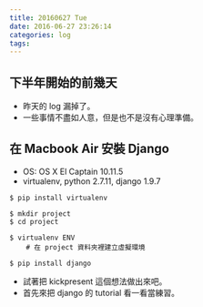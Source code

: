 ```yaml
---
title: 20160627 Tue
date: 2016-06-27 23:26:14
categories: log
tags:
---
```


## 下半年開始的前幾天

- 昨天的 log 漏掉了。
- 一些事情不盡如人意，但是也不是沒有心理準備。


## 在 Macbook Air 安裝 Django

- OS: OS X El Captain 10.11.5
- virtualenv, python 2.7.11, django 1.9.7

```
$ pip install virtualenv

$ mkdir project
$ cd project

$ virtualenv ENV
    # 在 project 資料夾裡建立虛擬環境

$ pip install django
```

- 試著把 kickpresent 這個想法做出來吧。
- 首先來把 django 的 tutorial 看一看當練習。
